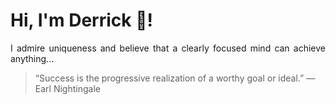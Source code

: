 # Hi, I'm Derrick 👋!
<p align="justify">I admire uniqueness and believe that a clearly focused mind can achieve anything...</p> 
<!-- #quote-start -->
<blockquote>&ldquo;Success is the progressive realization of a worthy goal or ideal.&rdquo; &mdash; <footer>Earl Nightingale</footer></blockquote>
<!-- #quote-end -->
